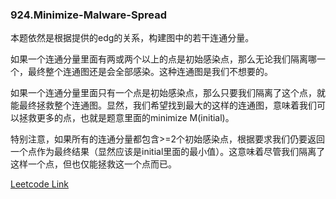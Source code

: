 ### 924.Minimize-Malware-Spread

本题依然是根据提供的edg的关系，构建图中的若干连通分量。

如果一个连通分量里面有两或两个以上的点是初始感染点，那么无论我们隔离哪一个，最终整个连通图还是会全部感染。这种连通图是我们不想要的。

如果一个连通分量里面只有一个点是初始感染点，那么只要我们隔离了这个点，就能最终拯救整个连通图。显然，我们希望找到最大的这样的连通图，意味着我们可以拯救更多的点，也就是题意里面的minimize M(initial)。

特别注意，如果所有的连通分量都包含>=2个初始感染点，根据要求我们仍要返回一个点作为最终结果（显然应该是initial里面的最小值）。这意味着尽管我们隔离了这样一个点，但也仅能拯救这一个点而已。


[Leetcode Link](https://leetcode.com/problems/minimize-malware-spread)